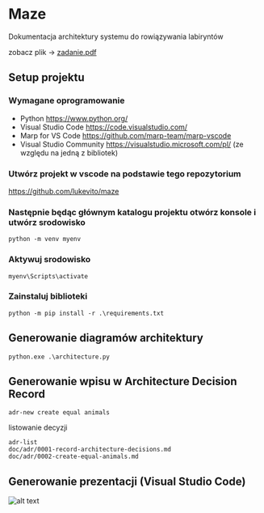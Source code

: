 # Maze
Dokumentacja architektury systemu do rowiązywania labiryntów

zobacz plik -> [zadanie.pdf](export/zadanie.pdf)

## Setup projektu

### Wymagane oprogramowanie

* Python <https://www.python.org/>
* Visual Studio Code <https://code.visualstudio.com/>
* Marp for VS Code <https://github.com/marp-team/marp-vscode>
* Visual Studio Community <https://visualstudio.microsoft.com/pl/> (ze względu na jedną z bibliotek)

### Utwórz projekt w vscode na podstawie tego repozytorium
<https://github.com/lukevito/maze>

### Następnie będąc głównym katalogu projektu otwórz konsole i utwórz srodowisko

```
python -m venv myenv
```

### Aktywuj srodowisko

```
myenv\Scripts\activate
```

### Zainstaluj biblioteki

```
python -m pip install -r .\requirements.txt
```

## Generowanie diagramów architektury

```
python.exe .\architecture.py
```

## Generowanie wpisu w Architecture Decision Record

```
adr-new create equal animals
```

listowanie decyzji

```
adr-list
doc/adr/0001-record-architecture-decisions.md
doc/adr/0002-create-equal-animals.md
```


## Generowanie prezentacji (Visual Studio Code)
![alt text](diagrams/images/export.gif) 